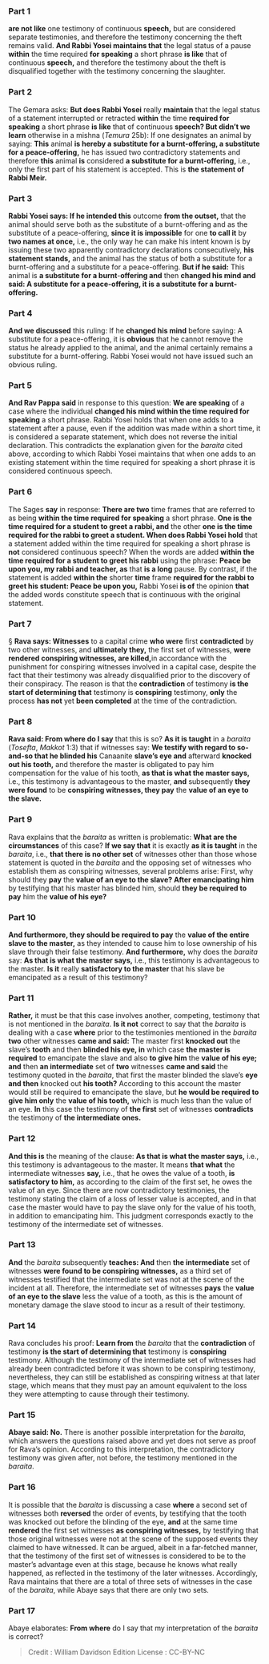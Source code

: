 
### Part 1
<b>are not like</b> one testimony of continuous <b>speech,</b> but are considered separate testimonies, and therefore the testimony concerning the theft remains valid. <b>And Rabbi Yosei maintains that</b> the legal status of a pause <b>within</b> the time required <b>for speaking</b> a short phrase <b>is like</b> that of continuous <b>speech,</b> and therefore the testimony about the theft is disqualified together with the testimony concerning the slaughter.

### Part 2
The Gemara asks: <b>But does Rabbi Yosei</b> really <b>maintain</b> that the legal status of a statement interrupted or retracted <b>within</b> the time <b>required for speaking</b> a short phrase <b>is like</b> that of continuous <b>speech? But didn’t we learn</b> otherwise in a mishna (<i>Temura</i> 25b): If one designates an animal by saying: <b>This</b> animal <b>is hereby a substitute for a burnt-offering, a substitute for a peace-offering,</b> he has issued two contradictory statements and therefore <b>this</b> animal <b>is</b> considered <b>a substitute for a burnt-offering,</b> i.e., only the first part of his statement is accepted. This is <b>the statement of Rabbi Meir.</b>

### Part 3
<b>Rabbi Yosei says: If he intended this</b> outcome <b>from the outset,</b> that the animal should serve both as the substitute of a burnt-offering and as the substitute of a peace-offering, <b>since it is impossible</b> for one <b>to call it</b> by <b>two names at once,</b> i.e., the only way he can make his intent known is by issuing these two apparently contradictory declarations consecutively, <b>his statement stands,</b> and the animal has the status of both a substitute for a burnt-offering and a substitute for a peace-offering. <b>But if he said:</b> This animal is <b>a substitute for a burnt</b>-<b>offering and</b> then <b>changed his mind and said: A substitute for a peace-offering, it is a substitute for a burnt-offering.</b>

### Part 4
<b>And we discussed</b> this ruling: If he <b>changed his mind</b> before saying: A substitute for a peace-offering, it is <b>obvious</b> that he cannot remove the status he already applied to the animal, and the animal certainly remains a substitute for a burnt-offering. Rabbi Yosei would not have issued such an obvious ruling.

### Part 5
<b>And Rav Pappa said</b> in response to this question: <b>We are speaking</b> of a case where the individual <b>changed his mind within the time required for speaking</b> a short phrase. Rabbi Yosei holds that when one adds to a statement after a pause, even if the addition was made within a short time, it is considered a separate statement, which does not reverse the initial declaration. This contradicts the explanation given for the <i>baraita</i> cited above, according to which Rabbi Yosei maintains that when one adds to an existing statement within the time required for speaking a short phrase it is considered continuous speech.

### Part 6
The Sages <b>say</b> in response: <b>There are two</b> time frames that are referred to as being <b>within the time required for speaking</b> a short phrase. <b>One is the time required for a student to greet a rabbi, and</b> the other <b>one is the time required for the rabbi to greet a student. When does Rabbi Yosei hold</b> that a statement added within the time required for speaking a short phrase is <b>not</b> considered continuous speech? When the words are added <b>within the time required for a student to greet his rabbi</b> using the phrase: <b>Peace be upon you, my rabbi and teacher, as</b> that <b>is a long</b> pause. By contrast, if the statement is added <b>within the</b> shorter <b>time</b> frame <b>required for the rabbi to greet his student: Peace be upon you,</b> Rabbi Yosei <b>is of</b> the opinion <b>that</b> the added words constitute speech that is continuous with the original statement.

### Part 7
§ <b>Rava says: Witnesses</b> to a capital crime <b>who were</b> first <b>contradicted</b> by two other witnesses, and <b>ultimately they,</b> the first set of witnesses, <b>were rendered conspiring witnesses, are killed,</b>in accordance with the punishment for conspiring witnesses involved in a capital case, despite the fact that their testimony was already disqualified prior to the discovery of their conspiracy. The reason is that the <b>contradiction</b> of testimony <b>is the start of determining that</b> testimony is <b>conspiring</b> testimony, <b>only</b> the process <b>has not</b> yet <b>been completed</b> at the time of the contradiction.

### Part 8
<b>Rava said: From where do I say</b> that this is so? <b>As it is taught</b> in a <i>baraita</i> (<i>Tosefta</i>, <i>Makkot</i> 1:3) that if witnesses say: <b>We testify with regard to so-and-so that he blinded his</b> Canaanite <b>slave’s eye and</b> afterward <b>knocked out his tooth,</b> and therefore the master is obligated to pay him compensation for the value of his tooth, <b>as that is what the master says,</b> i.e., this testimony is advantageous to the master, <b>and</b> subsequently <b>they were found</b> to be <b>conspiring witnesses, they pay</b> the <b>value of an eye to the slave.</b>

### Part 9
Rava explains that the <i>baraita</i> as written is problematic: <b>What are the circumstances</b> of this case? <b>If we say that</b> it is exactly <b>as it is taught</b> in the <i>baraita</i>, i.e., <b>that there is no other set</b> of witnesses other than those whose statement is quoted in the <i>baraita</i> and the opposing set of witnesses who establish them as conspiring witnesses, several problems arise: First, why should they <b>pay</b> the <b>value of an eye to the slave? After emancipating him</b> by testifying that his master has blinded him, should <b>they be required to pay</b> him the <b>value of his eye?</b>

### Part 10
<b>And furthermore, they should be required to pay</b> the <b>value of the entire slave to the master,</b> as they intended to cause him to lose ownership of his slave through their false testimony. <b>And furthermore,</b> why does the <i>baraita</i> say: <b>As that is what the master says,</b> i.e., this testimony is advantageous to the master. <b>Is it</b> really <b>satisfactory to the master</b> that his slave be emancipated as a result of this testimony?

### Part 11
<b>Rather,</b> it must be that this case involves another, competing, testimony that is not mentioned in the <i>baraita</i>. <b>Is it not</b> correct to say that the <i>baraita</i> is dealing with a case <b>where</b> prior to the testimonies mentioned in the <i>baraita</i> <b>two</b> other witnesses <b>came and said:</b> The master first <b>knocked out</b> the slave’s <b>tooth</b> and then <b>blinded his eye, in</b> which case <b>the master is required</b> to emancipate the slave and also <b>to give him</b> the <b>value of his eye; and</b> then <b>an intermediate</b> set of <b>two</b> witnesses <b>came and said</b> the testimony quoted in the <i>baraita</i>, that first the master blinded the slave’s <b>eye and then</b> knocked out <b>his tooth?</b> According to this account the master would still be required to emancipate the slave, but <b>he would be required to give him only</b> the <b>value of his tooth,</b> which is much less than the value of an eye. <b>In</b> this case the testimony of <b>the first</b> set of witnesses <b>contradicts</b> the testimony of <b>the intermediate ones.</b>

### Part 12
<b>And this is</b> the meaning of the clause: <b>As that is what the master says,</b> i.e., this testimony is advantageous to the master. It means <b>that what</b> the intermediate witnesses <b>say,</b> i.e., that he owes the value of a tooth, <b>is satisfactory to him,</b> as according to the claim of the first set, he owes the value of an eye. Since there are now contradictory testimonies, the testimony stating the claim of a loss of lesser value is accepted, and in that case the master would have to pay the slave only for the value of his tooth, in addition to emancipating him. This judgment corresponds exactly to the testimony of the intermediate set of witnesses.

### Part 13
<b>And</b> the <i>baraita</i> subsequently <b>teaches: And</b> then <b>the intermediate</b> set of witnesses <b>were found to be conspiring witnesses,</b> as a third set of witnesses testified that the intermediate set was not at the scene of the incident at all. Therefore, the intermediate set of witnesses <b>pays</b> the <b>value of an eye to the slave</b> less the value of a tooth, as this is the amount of monetary damage the slave stood to incur as a result of their testimony.

### Part 14
Rava concludes his proof: <b>Learn from</b> the <i>baraita</i> that the <b>contradiction</b> of testimony <b>is the start of determining that</b> testimony is <b>conspiring</b> testimony. Although the testimony of the intermediate set of witnesses had already been contradicted before it was shown to be conspiring testimony, nevertheless, they can still be established as conspiring witness at that later stage, which means that they must pay an amount equivalent to the loss they were attempting to cause through their testimony.

### Part 15
<b>Abaye said: No.</b> There is another possible interpretation for the <i>baraita</i>, which answers the questions raised above and yet does not serve as proof for Rava’s opinion. According to this interpretation, the contradictory testimony was given after, not before, the testimony mentioned in the <i>baraita</i>.

### Part 16
It is possible that the <i>baraita</i> is discussing a case <b>where</b> a second set of witnesses both <b>reversed</b> the order of events, by testifying that the tooth was knocked out before the blinding of the eye, <b>and</b> at the same time <b>rendered</b> the first set witnesses <b>as conspiring witnesses,</b> by testifying that those original witnesses were not at the scene of the supposed events they claimed to have witnessed. It can be argued, albeit in a far-fetched manner, that the testimony of the first set of witnesses is considered to be to the master’s advantage even at this stage, because he knows what really happened, as reflected in the testimony of the later witnesses. Accordingly, Rava maintains that there are a total of three sets of witnesses in the case of the <i>baraita</i>, while Abaye says that there are only two sets.

### Part 17
Abaye elaborates: <b>From where</b> do I say that my interpretation of the <i>baraita</i> is correct?

>Credit : William Davidson Edition
>License : CC-BY-NC